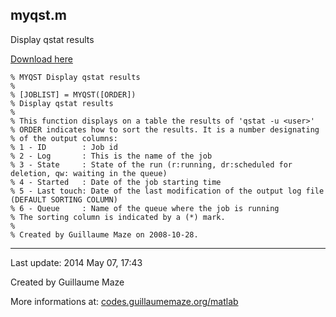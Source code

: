 ## myqst.m ##
Display qstat results

[Download here](http://guillaumemaze.googlecode.com/svn/trunk/matlab/codes/inout/myqst.m)

```
% MYQST Display qstat results
%
% [JOBLIST] = MYQST([ORDER])
% Display qstat results
%
% This function displays on a table the results of 'qstat -u <user>'
% ORDER indicates how to sort the results. It is a number designating
% of the output columns:
% 1 - ID 		: Job id
% 2 - Log		: This is the name of the job
% 3 - State		: State of the run (r:running, dr:scheduled for deletion, qw: waiting in the queue)
% 4 - Started	: Date of the job starting time
% 5 - Last touch: Date of the last modification of the output log file (DEFAULT SORTING COLUMN)
% 6 - Queue		: Name of the queue where the job is running
% The sorting column is indicated by a (*) mark.
%
% Created by Guillaume Maze on 2008-10-28.
```

---

Last update: 2014 May 07, 17:43

Created by Guillaume Maze

More informations at: [codes.guillaumemaze.org/matlab](http://codes.guillaumemaze.org/matlab)